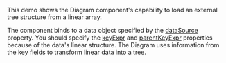This demo shows the Diagram component's capability to load an external tree structure from a linear array.

The component binds to a data object specified by the [dataSource](/Documentation/ApiReference/UI_Components/dxDiagram/Configuration/nodes/#dataSource) property. You should specify the [keyExpr](/Documentation/ApiReference/UI_Components/dxDiagram/Configuration/nodes/#keyExpr) and [parentKeyExpr](/Documentation/ApiReference/UI_Components/dxDiagram/Configuration/nodes/#parentKeyExpr) properties because of the data's linear structure. The Diagram uses information from the key fields to transform linear data into a tree.